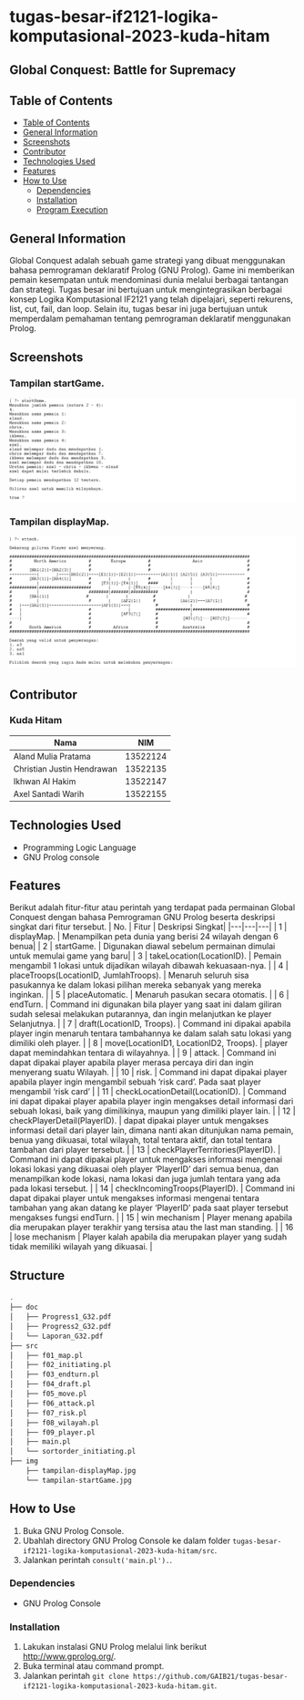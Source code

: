 ﻿# tugas-besar-if2121-logika-komputasional-2023-kuda-hitam
## Global Conquest: Battle for Supremacy
## Table of Contents
  - [Table of Contents](#table-of-contents)
  - [General Information](#general-information)
  - [Screenshots](#screenshots)
  - [Contributor](#contributor)
  - [Technologies Used](#technologies-used)
  - [Features](#features)
  - [How to Use](#how-to-use)
    - [Dependencies](#dependencies)
    - [Installation](#installation)
    - [Program Execution](#program-execution)

## General Information
Global Conquest adalah sebuah game strategi yang dibuat menggunakan bahasa pemrograman deklaratif Prolog (GNU Prolog). Game ini memberikan pemain kesempatan untuk mendominasi dunia melalui berbagai tantangan dan strategi. Tugas besar ini bertujuan untuk mengintegrasikan berbagai konsep Logika Komputasional IF2121 yang telah dipelajari, seperti rekurens, list, cut, fail, dan loop. Selain itu, tugas besar ini juga bertujuan untuk memperdalam pemahaman tentang pemrograman deklaratif menggunakan Prolog.
## Screenshots
### Tampilan startGame.
![startGame.](./img/tampilan-startGame.png)
### Tampilan displayMap.
![displayMap.](./img/tampilan-displayMap.png)

## Contributor
### Kuda Hitam
| Nama | NIM |
|---|---|
| Aland Mulia Pratama | 13522124 |
| Christian Justin Hendrawan | 13522135 |
| Ikhwan Al Hakim | 13522147 |
| Axel Santadi Warih | 13522155 |

## Technologies Used
- Programming Logic Language
- GNU Prolog console

## Features
Berikut adalah fitur-fitur atau perintah yang terdapat pada permainan Global Conquest dengan bahasa Pemrograman GNU Prolog beserta deskripsi singkat dari fitur tersebut.
| No. | Fitur | Deskripsi Singkat|
|---|---|---|
| 1 | displayMap. | Menampilkan peta dunia yang berisi 24 wilayah dengan 6 benua|
| 2 | startGame. | Digunakan diawal sebelum permainan dimulai untuk memulai game yang baru|
| 3 | takeLocation(LocationID). | Pemain mengambil 1 lokasi untuk dijadikan wilayah dibawah kekuasaan-nya. |
| 4 | placeTroops(LocationID, JumlahTroops). | Menaruh seluruh sisa pasukannya ke dalam lokasi pilihan mereka sebanyak yang mereka inginkan. |
| 5 | placeAutomatic. | Menaruh pasukan secara otomatis. |
| 6 | endTurn. | Command ini digunakan bila player yang saat ini dalam giliran sudah selesai melakukan putarannya, dan ingin melanjutkan ke player Selanjutnya. |
| 7 | draft(LocationID, Troops). | Command ini dipakai apabila player ingin menaruh tentara tambahannya ke dalam salah satu lokasi yang dimiliki oleh player. |
| 8 | move(LocationID1, LocationID2, Troops). | player dapat memindahkan tentara di wilayahnya. |
| 9 | attack. | Command ini dapat dipakai player apabila player merasa percaya diri dan ingin menyerang suatu Wilayah. |
| 10 | risk. | Command ini dapat dipakai player apabila player ingin mengambil sebuah ‘risk card’. Pada saat player mengambil ‘risk card’ |
| 11 | checkLocationDetail(LocationID). | Command ini dapat dipakai player apabila player ingin mengakses detail informasi dari sebuah lokasi, baik yang dimilikinya, maupun yang dimiliki player lain. |
| 12 | checkPlayerDetail(PlayerID). | dapat dipakai player untuk mengakses informasi detail dari player lain, dimana nanti akan ditunjukan nama pemain, benua yang dikuasai, total wilayah, total tentara aktif, dan total tentara tambahan dari player tersebut. |
| 13 | checkPlayerTerritories(PlayerID). | Command ini dapat dipakai player untuk mengakses informasi mengenai lokasi lokasi yang dikuasai oleh player ‘PlayerID’ dari semua benua, dan menampilkan kode lokasi, nama lokasi dan juga jumlah tentara yang ada pada lokasi tersebut. |
| 14 | checkIncomingTroops(PlayerID). | Command ini dapat dipakai player untuk mengakses informasi mengenai tentara tambahan yang akan datang ke player ‘PlayerID’ pada saat player tersebut mengakses fungsi endTurn. |
| 15 | win mechanism | Player menang apabila dia merupakan player terakhir yang tersisa atau the last man standing. |
| 16 | lose mechanism | Player kalah apabila dia merupakan player yang sudah tidak memiliki wilayah yang dikuasai. |

## Structure
```bash
.
├── doc
│   ├── Progress1_G32.pdf
│   ├── Progress2_G32.pdf
│   └── Laporan_G32.pdf
├── src
│   ├── f01_map.pl
│   ├── f02_initiating.pl
│   ├── f03_endturn.pl
│   ├── f04_draft.pl
│   ├── f05_move.pl
│   ├── f06_attack.pl
│   ├── f07_risk.pl
│   ├── f08_wilayah.pl
│   ├── f09_player.pl
│   ├── main.pl
│   └── sortorder_initiating.pl
├── img
    ├── tampilan-displayMap.jpg
    └── tampilan-startGame.jpg
```

## How to Use
1. Buka GNU Prolog Console.
2. Ubahlah directory GNU Prolog Console ke dalam folder `tugas-besar-if2121-logika-komputasional-2023-kuda-hitam/src`.
3. Jalankan perintah `consult('main.pl').`.

### Dependencies
- GNU Prolog Console

### Installation
1. Lakukan instalasi GNU Prolog melalui link berikut http://www.gprolog.org/.
2. Buka terminal atau command prompt.
3. Jalankan perintah `git clone https://github.com/GAIB21/tugas-besar-if2121-logika-komputasional-2023-kuda-hitam.git`.
